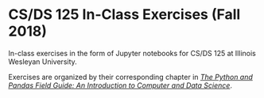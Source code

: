 # CS/DS 125 In-Class Exercises (Fall 2018)

In-class exercises in the form of Jupyter notebooks for CS/DS 125 at Illinois
Wesleyan University.

Exercises are organized by their corresponding chapter in
[*The Python and Pandas Field Guide: An Introduction to Computer and Data
Science*](https://snakebear.science/).

